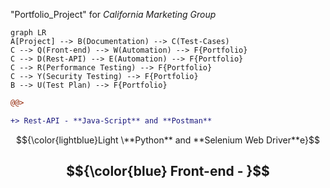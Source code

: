 "Portfolio_Project" for _California Marketing Group_
```mermaid
graph LR
A[Project] --> B(Documentation) --> C(Test-Cases)
C --> Q(Front-end) --> W(Automation) --> F{Portfolio}
C --> D(Rest-API) --> E(Automation) --> F{Portfolio}
C --> R(Performance Testing) --> F{Portfolio}
C --> Y(Security Testing) --> F{Portfolio}
B --> U(Test Plan) --> F{Portfolio}
```

```diff
@@>

+> Rest-API - **Java-Script** and **Postman**

```
$${\color{lightblue}Light \**Python** and **Selenium Web Driver**e}$$


## $${\color{blue} Front-end - }$$


